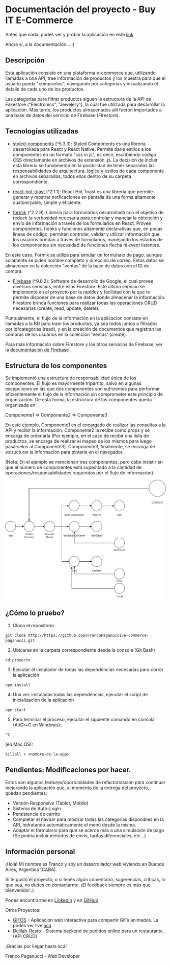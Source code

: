 # Documentación del proyecto - Buy IT E-Commerce

Antes que nada, podés ver y probar la aplicación en este [link](https://quizzical-leavitt-dd6ac2.netlify.app/)

Ahora sí, a la documentación... ;)

## Descripción
Esta aplicación consiste en una plataforma e-commerce que, utilizando llamadas a una API, trae información de productos y los muestra para que el usuario pueda "comprarlos", navegando por categorías y visualizando el detalle de cada uno de los productos. 

Las categorías para filtrar productos siguen la estructura de la API de Fakestore ("Electronics", "Jewelery"), la cual fue utilizada para desarrollar la aplicación. Más tarde, los productos almacenados allí fueron importados a una base de datos del servicio de Firebase (Firestore).

## Tecnologías utilizadas
* [styled-components](https://styled-components.com/) (^5.3.3): Styled Components es una  librería desarrollada para React y React Native. Permite darle estilos a los componentes en un formato "css in js", es decir, escribiendo código CSS directamente en archivos de extensión .js. La decisión de incluir esta librería se fundamenta en la posibilidad de tener separadas las responsabilidades de arquitectura, lógica y estilos de cada componente en archivos separados, todos ellos dentro de su carpeta correspondiente. 

* [react-hot-toast](https://react-hot-toast.com/) (^2.1.1): React Hot Toast es una librería que permite generar y mostrar notficaciones en pantalla de una forma altamente customizable, simple y eficiente.

* [formik](https://formik.org/) (^2.2.9): Librería para formularios desarrollada con el objetivo de reducir la verbosidad necesaria para controlar y manejar la obtención y envío de información a través de los formularios en React. Provee componentes, hooks y funciones altamente declarativas que, en pocas líneas de código, permiten controlar, validar y utilizar información que los usuarios brindan a través de formularios, manejando los estados de los componentes sin necesidad de funciones flecha ni event listeners. 

En este caso, Formik se utiliza para simular un formulario de pago, aunque solamente se piden nombre completo y dirección de correo. Estos datos se almacenan en la colección "ventas" de la base de datos con el ID de compra.

* [Firebase](https://firebase.google.com/) (^9.6.2): Software de desarrollo de Google, el cual provee diversos servicios, entre ellos Firestore. Este último servicio se implementó en el proyecto por la rapidez y facilidad con la que te permite disponer de una base de datos donde almacenar la información. Firestore brinda funciones para realizar todas las operaciones CRUD necesarias (create, read, update, delete).

Puntualmente, el flujo de la información en la aplicación consiste en llamadas a la BD para traer los productos, ya sea todos juntos o filtrados por id/categorías (read), y en la creación de documentos que registran las compras de los usuarios en la colección 'Ventas' (create).

Para más información sobre Firestore y los otros servicios de Firebase, ver la [documentación de Firebase](https://firebase.google.com/docs/)


## Estructura de los componentes
Se implementó una estructura de responsabilidad única de los componentes. El flujo es mayormente tripartito, salvo en algunas excepciones en las que dos componentes son suficientes para performar eficientemente el flujo de la información sin comprometer este principio de organización. De esta forma, la estructura de los componentes queda organizada en:

Componente1 => Componente2 => Componente3

En este ejemplo, Componente1 es el encargado de realizar las consultas a la API y recibir la información. Componente2 la recibe como props y se encarga de ordenarla (Por ejemplo, en el caso de recibir una lista de productos, se encarga de realizar el mapeo de los mismos para luego pasárselos al Componente3). Componente3, finalmente, se encarga de estructurar la información para pintarla en el navegador.

(Nota: En el ejemplo se mencionan tres componentes, pero cabe insistir en que el número de componentes está supeditado a la cantidad de operaciones/responsabilidades requeridas por el flujo de información).


![estructura de los componentes](./croquis-componentes.jpg)



## ¿Cómo lo pruebo?
1. Clona el repositorio
```
git clone http://https://github.com/FrancoPaganucci/e-commerce-paganucci.git
```
2. Ubicarse en la carpeta correspondiente desde la consola (Git Bash)
```
cd proyecto
```
3. Ejecutar el instalador de todas las dependencias necesarias para correr la aplicación
```
npm install
```
4. Una vez instaladas todas las dependencias, ejecutar el script de inicialización de la aplicación
```
npm start
```
5. Para terminar el proceso, ejecutar el siguiente comando en consola (AltGr+C en Windows):
```
^C
```
(en Mac OS):
```
killall + <nombre-de-la-app>
```

## Pendientes: Modificaciones por hacer.

Estos son algunos features/oportunidades de refactorización para continuar mejorando la aplicación que, al momento de la entrega del proyecto, quedan pendientes:

* Versión Responsive (Tablet, Mobile)
* Sistema de Auth-Login
* Persistencia de carrito
* Completar el navbar para mostrar todas las categorías disponibles en la API, hidratando automáticamente el menú desde la misma.
* Adaptar el formulario para que se acerce más a una simulación de pago (Se podría incluir métodos de envío, tarifas diferenciales, etc...)

## Información personal

¡Hola! Mi nombre es Franco y soy un desarrollador web viviendo en Buenos Aires, Argentina (CABA). 

Si te gustó el proyecto, o si tenés algún comentario, sugerencias, críticas, lo que sea, no dudes en contactarme. ¡El feedback siempre es más que bienvenido! :)

Podés encontrarme en [LinkedIn](https://www.linkedin.com/in/francoepaganucci/) y en [GitHub](https://github.com/FrancoPaganucci)

Otros Proyectos:
* [GIFOS](https://github.com/FrancoPaganucci/GIFOS) - Aplicación web interactiva para compartir GIFs animados. La podés ver live [acá](https://francopaganucci.github.io/GIFOS/)
* [Delilah-Resto](https://github.com/FrancoPaganucci/delilah-resto) - Sistema backend de pedidos online para un restaurante. (API CRUD)

¡Gracias por llegar hasta acá!

Franco Paganucci - Web Developer